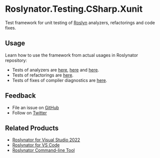 # Roslynator.Testing.CSharp.Xunit

Test framework for unit testing of [Roslyn](https://github.com/dotnet/roslyn) analyzers, refactorings and code fixes.

## Usage

Learn how to use the framework from actual usages in Roslynator repository:

* Tests of analyzers are [here](https://github.com/josefpihrt/roslynator/tree/master/src/Tests/Analyzers.Tests), [here](https://github.com/josefpihrt/roslynator/tree/master/src/Tests/CodeAnalysis.Analyzers.Tests) and [here](https://github.com/josefpihrt/roslynator/tree/master/src/Tests/Formatting.Analyzers.Tests).
* Tests of refactorings are [here](https://github.com/josefpihrt/roslynator/tree/master/src/Tests/Refactorings.Tests).
* Tests of fixes of compiler diagnostics are [here](https://github.com/josefpihrt/roslynator/tree/master/src/Tests/CodeFixes.Tests).

## Feedback

* File an issue on [GitHub](https://github.com/josefpihrt/roslynator/issues/new)
* Follow on [Twitter](https://twitter.com/roslynator)

## Related Products

* [Roslynator for Visual Studio 2022](https://marketplace.visualstudio.com/items?itemName=josefpihrt.Roslynator2022)
* [Roslynator for VS Code](https://marketplace.visualstudio.com/items?itemName=josefpihrt-vscode.roslynator)
* [Roslynator Command-line Tool](https://www.nuget.org/packages/Roslynator.DotNet.Cli)
